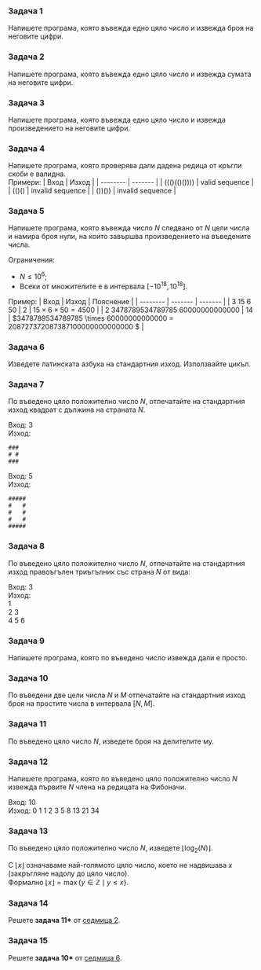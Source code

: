 ### Задача 1
Напишете програма, която въвежда едно цяло число и извежда броя на неговите цифри.

### Задача 2
Напишете програма, която въвежда едно цяло число и извежда сумата на неговите цифри.

### Задача 3
Напишете програма, която въвежда едно цяло число и извежда произведението на неговите цифри.

### Задача 4
Напишете програма, която проверява дали дадена редица от кръгли скоби е валидна.  
Примери:
| Вход          | Изход            |
| --------      | -------          |
| ((()(()())))  | valid sequence   |
| (()()         | invalid sequence |
| ())())        | invalid sequence |

### Задача 5
Напишете програма, която въвежда число $N$ следвано от $N$ цели числа и намира
броя нули, на които завършва произведението на въведените числа.

Ограничения:
- $N \le 10^6$;
- Всеки от множителите е в интервала $[-10^{18}, 10^{18}]$.

Пример:
| Вход                              | Изход   | Пояснение                                                                  |
| --------                          | ------- | -------                                                                    |
| 3 15 6 50                         | 2       | $15\times 6\times 50 = 4500$                                               |
| 2	3478789534789785 60000000000000 | 14      | $3478789534789785 \times 60000000000000 = 208727372087387100000000000000 $ |

### Задача 6
Изведете латинската азбука на стандартния изход. Използвайте цикъл.

### Задача 7
По въведено цяло положително число $N$, отпечатайте на стандартния изход
квадрат с дължина на страната $N$.

Вход: 3  
Изход:  
```
###
# #
###
```
Вход: 5  
Изход:  
```
#####
#   #
#   #
#   #
#####
```

### Задача 8
По въведено цяло положително число $N$, отпечатайте на стандартния изход
правоъгълен триъгълник със страна $N$ от вида:

Вход: 3  
Изход:  
1  
2 3  
4 5 6  

### Задача 9
Напишете програма, която по въведено число извежда дали е просто.

### Задача 10
По въведени две цели числа $N$ и $M$ отпечатайте на стандартния изход
броя на простите числа в интервала $[N, M]$.

### Задача 11
По въведено цяло число $N$, изведете броя на делителите му.

### Задача 12
Напишете програма, която по въведено цяло положително число
$N$ извежда първите $N$ члена на редицата на Фибоначи.

Вход: 10  
Изход: 0 1 1 2 3 5 8 13 21 34

### Задача 13
По въведено цяло положително число $N$, изведете $\lfloor \log_2(N)\rfloor$.

С $\lfloor x\rfloor$ означаваме най-голямото цяло число, което не надвишава $x$ (закръгляне надолу до цяло число).  
Формално $\lfloor x\rfloor = \max \lbrace y\in \mathbb{Z}\mid y\le x \rbrace$.

### Задача 14
Решете **задача 11\*** от [седмица 2](../week-2/week2-tasks.pdf).

### Задача 15
Решете **задача 10\*** от [седмица 6](../week-6/week6-tasks.md).
